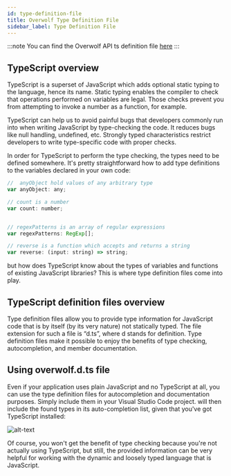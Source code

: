 ```yaml
---
id: type-definition-file
title: Overwolf Type Definition File
sidebar_label: Type Definition File
---
```


:::note
You can find the Overwolf API ts definition file [here](https://github.com/overwolf/community-gists/tree/master/typescript)
:::

## TypeScript overview

TypeScript is a superset of JavaScript which adds optional static typing to the language, hence its name. Static typing enables the compiler to check that operations performed on variables are legal. Those checks prevent you from attempting to invoke a number as a function, for example.

TypeScript can help us to avoid painful bugs that developers commonly run into when writing JavaScript by type-checking the code. It reduces bugs like null handling, undefined, etc. Strongly typed characteristics restrict developers to write type-specific code with proper checks.

In order for TypeScript to perform the type checking, the types need to be defined somewhere. It's pretty straightforward how to add type definitions to the variables declared in your own code:

```js
//  anyObject hold values of any arbitrary type
var anyObject: any;

// count is a number
var count: number;


// regexPatterns is an array of regular expressions
var regexPatterns: RegExp[];

// reverse is a function which accepts and returns a string
var reverse: (input: string) => string;
```

but how does TypeScript know about the types of variables and functions of existing JavaScript libraries? This is where type definition files come into play.

## TypeScript definition files overview

Type definition files allow you to provide type information for JavaScript code that is by itself (by its very nature) not statically typed. The file extension for such a file is “d.ts”, where d stands for definition. Type definition files make it possible to enjoy the benefits of type checking, autocompletion, and member documentation.


## Using overwolf.d.ts file

Even if your application uses plain JavaScript and no TypeScript at all, you can use the type definition files for autocompletion and documentation purposes. Simply include them in your Visual Studio Code project.  will then include the found types in its auto-completion list, given that you've got TypeScript installed:

![alt-text](assets/ts-def-file.png)

Of course, you won't get the benefit of type checking because you're not actually using TypeScript, but still, the provided information can be very helpful for working with the dynamic and loosely typed language that is JavaScript.


